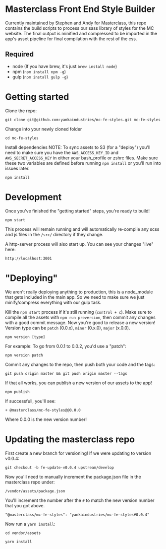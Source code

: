 # Masterclass Front End Style Builder
Currently maintained by Stephen and Andy for Masterclass, this repo contains the build scripts to process our sass library of styles for the MC website.  The final output is minified and compressed to be imported in the app's asset pipeline for final compilation with the rest of the css.

## Required
- node (If you have brew, it's just `brew install node`)
- npm (`npm install npm -g`)
- gulp (`npm install gulp -g`)

# Getting started
Clone the repo:
```
git clone git@github.com:yankaindustries/mc-fe-styles.git mc-fe-styles
```

Change into your newly cloned folder
```
cd mc-fe-styles
```

Install dependencies
NOTE: To sync assets to S3 (for a "deploy") you'll need to make sure you have the `AWS_ACCESS_KEY_ID` and `AWS_SECRET_ACCESS_KEY` in either your bash_profile or zshrc files.  Make sure these two variables are defined before running `npm install` or you'll run into issues later.

```
npm install
```

# Development
Once you've finished the "getting started" steps, you're ready to build!

```
npm start
```

This process will remain running and will automatically re-compile any scss and js files in the `/src/` directory if they change.

A http-server process will also start up.  You can see your changes "live" here:

```
http://localhost:3001
```

# "Deploying"
We aren't really deploying anything to production, this is a node_module that gets included in the main app.  So we need to make sure we just minify/compress everything with our gulp task.

Kill the `npm start` process if it's still running (`control + c`).  Make sure to compile all the assets with `npm run preversion`, then commit any changes with a good commit message.  Now you're good to release a new version! Version type can be `patch` (0.0.x), `minor` (0.x.0), `major` (x.0.0).

```
npm version [type]
```

For example: To go from 0.0.1 to 0.0.2, you'd use a "patch":

```
npm version patch
```

Commit any changes to the repo, then push both your code and the tags:
```
git push origin master && git push origin master --tags
```

If that all works, you can publish a new version of our assets to the app!

```
npm publish
```

If successfull, you'll see:
```
+ @masterclass/mc-fe-styles@@0.0.0
```

Where 0.0.0 is the new version number!

# Updating the masterclass repo
First create a new branch for versioning!  If we were updating to version v0.0.4:

```
git checkout -b fe-update-v0.0.4 upstream/develop
```

Now you'll need to manually increment the package.json file in the masterclass repo under:

```
/vendor/assets/package.json
```

You'll increment the number after the `#` to match the new version number that you got above.

```
"@masterclass/mc-fe-styles": "yankaindustries/mc-fe-styles#0.0.4"
```

Now run a `yarn install`:
```
cd vendor/assets
```

```
yarn install
```

